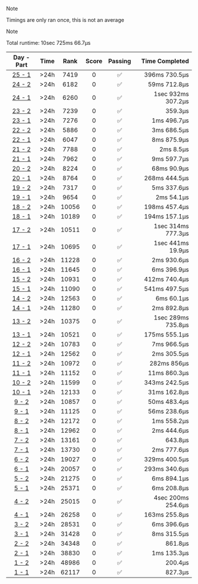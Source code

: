 > [!NOTE]
> Timings are only ran once, this is not an average

> [!NOTE]
> Total runtime: 10sec 725ms 66.7µs

|Day - Part|Time|Rank|Score|Passing|Time Completed|
|:-:|:-:|:-:|:-:|:-:|-:|
|[25 - 1](https://github.com/SWCreeperKing/AdventOfCode/blob/master/AdventOfCode/Solutions/2015/Day25.cs)|&gt;24h|7419|0|✅|396ms 730.5µs|
|[24 - 2](https://github.com/SWCreeperKing/AdventOfCode/blob/master/AdventOfCode/Solutions/2015/Day24.cs)|&gt;24h|6182|0|✅|59ms 712.8µs|
|[24 - 1](https://github.com/SWCreeperKing/AdventOfCode/blob/master/AdventOfCode/Solutions/2015/Day24.cs)|&gt;24h|6260|0|✅|1sec 932ms 307.2µs|
|[23 - 2](https://github.com/SWCreeperKing/AdventOfCode/blob/master/AdventOfCode/Solutions/2015/Day23.cs)|&gt;24h|7239|0|✅|359.3µs|
|[23 - 1](https://github.com/SWCreeperKing/AdventOfCode/blob/master/AdventOfCode/Solutions/2015/Day23.cs)|&gt;24h|7276|0|✅|1ms 496.7µs|
|[22 - 2](https://github.com/SWCreeperKing/AdventOfCode/blob/master/AdventOfCode/Solutions/2015/Day22.cs)|&gt;24h|5886|0|✅|3ms 686.5µs|
|[22 - 1](https://github.com/SWCreeperKing/AdventOfCode/blob/master/AdventOfCode/Solutions/2015/Day22.cs)|&gt;24h|6047|0|✅|8ms 875.9µs|
|[21 - 2](https://github.com/SWCreeperKing/AdventOfCode/blob/master/AdventOfCode/Solutions/2015/Day21.cs)|&gt;24h|7788|0|✅|2ms 8.5µs|
|[21 - 1](https://github.com/SWCreeperKing/AdventOfCode/blob/master/AdventOfCode/Solutions/2015/Day21.cs)|&gt;24h|7962|0|✅|9ms 597.7µs|
|[20 - 2](https://github.com/SWCreeperKing/AdventOfCode/blob/master/AdventOfCode/Solutions/2015/Day20.cs)|&gt;24h|8224|0|✅|68ms 90.9µs|
|[20 - 1](https://github.com/SWCreeperKing/AdventOfCode/blob/master/AdventOfCode/Solutions/2015/Day20.cs)|&gt;24h|8764|0|✅|268ms 444.5µs|
|[19 - 2](https://github.com/SWCreeperKing/AdventOfCode/blob/master/AdventOfCode/Solutions/2015/Day19.cs)|&gt;24h|7317|0|✅|5ms 337.6µs|
|[19 - 1](https://github.com/SWCreeperKing/AdventOfCode/blob/master/AdventOfCode/Solutions/2015/Day19.cs)|&gt;24h|9654|0|✅|2ms 54.1µs|
|[18 - 2](https://github.com/SWCreeperKing/AdventOfCode/blob/master/AdventOfCode/Solutions/2015/Day18.cs)|&gt;24h|10056|0|✅|198ms 457.4µs|
|[18 - 1](https://github.com/SWCreeperKing/AdventOfCode/blob/master/AdventOfCode/Solutions/2015/Day18.cs)|&gt;24h|10189|0|✅|194ms 157.1µs|
|[17 - 2](https://github.com/SWCreeperKing/AdventOfCode/blob/master/AdventOfCode/Solutions/2015/Day17.cs)|&gt;24h|10511|0|✅|1sec 314ms 777.3µs|
|[17 - 1](https://github.com/SWCreeperKing/AdventOfCode/blob/master/AdventOfCode/Solutions/2015/Day17.cs)|&gt;24h|10695|0|✅|1sec 441ms 19.9µs|
|[16 - 2](https://github.com/SWCreeperKing/AdventOfCode/blob/master/AdventOfCode/Solutions/2015/Day16.cs)|&gt;24h|11228|0|✅|2ms 930.6µs|
|[16 - 1](https://github.com/SWCreeperKing/AdventOfCode/blob/master/AdventOfCode/Solutions/2015/Day16.cs)|&gt;24h|11645|0|✅|6ms 396.9µs|
|[15 - 2](https://github.com/SWCreeperKing/AdventOfCode/blob/master/AdventOfCode/Solutions/2015/Day15.cs)|&gt;24h|10931|0|✅|412ms 740.4µs|
|[15 - 1](https://github.com/SWCreeperKing/AdventOfCode/blob/master/AdventOfCode/Solutions/2015/Day15.cs)|&gt;24h|11090|0|✅|541ms 497.5µs|
|[14 - 2](https://github.com/SWCreeperKing/AdventOfCode/blob/master/AdventOfCode/Solutions/2015/Day14.cs)|&gt;24h|12563|0|✅|6ms 60.1µs|
|[14 - 1](https://github.com/SWCreeperKing/AdventOfCode/blob/master/AdventOfCode/Solutions/2015/Day14.cs)|&gt;24h|11280|0|✅|2ms 892.8µs|
|[13 - 2](https://github.com/SWCreeperKing/AdventOfCode/blob/master/AdventOfCode/Solutions/2015/Day13.cs)|&gt;24h|10375|0|✅|1sec 289ms 735.8µs|
|[13 - 1](https://github.com/SWCreeperKing/AdventOfCode/blob/master/AdventOfCode/Solutions/2015/Day13.cs)|&gt;24h|10521|0|✅|175ms 555.1µs|
|[12 - 2](https://github.com/SWCreeperKing/AdventOfCode/blob/master/AdventOfCode/Solutions/2015/Day12.cs)|&gt;24h|10783|0|✅|7ms 966.5µs|
|[12 - 1](https://github.com/SWCreeperKing/AdventOfCode/blob/master/AdventOfCode/Solutions/2015/Day12.cs)|&gt;24h|12562|0|✅|2ms 305.5µs|
|[11 - 2](https://github.com/SWCreeperKing/AdventOfCode/blob/master/AdventOfCode/Solutions/2015/Day11.cs)|&gt;24h|10972|0|✅|282ms 856µs|
|[11 - 1](https://github.com/SWCreeperKing/AdventOfCode/blob/master/AdventOfCode/Solutions/2015/Day11.cs)|&gt;24h|11152|0|✅|11ms 860.3µs|
|[10 - 2](https://github.com/SWCreeperKing/AdventOfCode/blob/master/AdventOfCode/Solutions/2015/Day10.cs)|&gt;24h|11599|0|✅|343ms 242.5µs|
|[10 - 1](https://github.com/SWCreeperKing/AdventOfCode/blob/master/AdventOfCode/Solutions/2015/Day10.cs)|&gt;24h|12133|0|✅|31ms 162.8µs|
|[9 - 2](https://github.com/SWCreeperKing/AdventOfCode/blob/master/AdventOfCode/Solutions/2015/Day9.cs)|&gt;24h|10857|0|✅|50ms 483.4µs|
|[9 - 1](https://github.com/SWCreeperKing/AdventOfCode/blob/master/AdventOfCode/Solutions/2015/Day9.cs)|&gt;24h|11125|0|✅|56ms 238.6µs|
|[8 - 2](https://github.com/SWCreeperKing/AdventOfCode/blob/master/AdventOfCode/Solutions/2015/Day8.cs)|&gt;24h|12172|0|✅|1ms 558.2µs|
|[8 - 1](https://github.com/SWCreeperKing/AdventOfCode/blob/master/AdventOfCode/Solutions/2015/Day8.cs)|&gt;24h|12962|0|✅|2ms 444.6µs|
|[7 - 2](https://github.com/SWCreeperKing/AdventOfCode/blob/master/AdventOfCode/Solutions/2015/Day7.cs)|&gt;24h|13161|0|✅|643.8µs|
|[7 - 1](https://github.com/SWCreeperKing/AdventOfCode/blob/master/AdventOfCode/Solutions/2015/Day7.cs)|&gt;24h|13730|0|✅|2ms 777.6µs|
|[6 - 2](https://github.com/SWCreeperKing/AdventOfCode/blob/master/AdventOfCode/Solutions/2015/Day6.cs)|&gt;24h|19027|0|✅|329ms 400.5µs|
|[6 - 1](https://github.com/SWCreeperKing/AdventOfCode/blob/master/AdventOfCode/Solutions/2015/Day6.cs)|&gt;24h|20057|0|✅|293ms 340.6µs|
|[5 - 2](https://github.com/SWCreeperKing/AdventOfCode/blob/master/AdventOfCode/Solutions/2015/Day5.cs)|&gt;24h|21275|0|✅|6ms 894.1µs|
|[5 - 1](https://github.com/SWCreeperKing/AdventOfCode/blob/master/AdventOfCode/Solutions/2015/Day5.cs)|&gt;24h|25371|0|✅|6ms 208.8µs|
|[4 - 2](https://github.com/SWCreeperKing/AdventOfCode/blob/master/AdventOfCode/Solutions/2015/Day4.cs)|&gt;24h|25015|0|✅|4sec 200ms 254.6µs|
|[4 - 1](https://github.com/SWCreeperKing/AdventOfCode/blob/master/AdventOfCode/Solutions/2015/Day4.cs)|&gt;24h|26258|0|✅|163ms 255.8µs|
|[3 - 2](https://github.com/SWCreeperKing/AdventOfCode/blob/master/AdventOfCode/Solutions/2015/Day3.cs)|&gt;24h|28531|0|✅|6ms 396.6µs|
|[3 - 1](https://github.com/SWCreeperKing/AdventOfCode/blob/master/AdventOfCode/Solutions/2015/Day3.cs)|&gt;24h|31428|0|✅|8ms 315.5µs|
|[2 - 2](https://github.com/SWCreeperKing/AdventOfCode/blob/master/AdventOfCode/Solutions/2015/Day2.cs)|&gt;24h|34348|0|✅|861.8µs|
|[2 - 1](https://github.com/SWCreeperKing/AdventOfCode/blob/master/AdventOfCode/Solutions/2015/Day2.cs)|&gt;24h|38830|0|✅|1ms 135.3µs|
|[1 - 2](https://github.com/SWCreeperKing/AdventOfCode/blob/master/AdventOfCode/Solutions/2015/Day1.cs)|&gt;24h|48986|0|✅|200.4µs|
|[1 - 1](https://github.com/SWCreeperKing/AdventOfCode/blob/master/AdventOfCode/Solutions/2015/Day1.cs)|&gt;24h|62117|0|✅|827.3µs|

